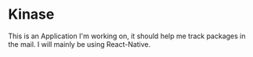 # Kinase
This is an Application I'm working on, it should help me track packages in the mail. I will mainly be using React-Native. 
